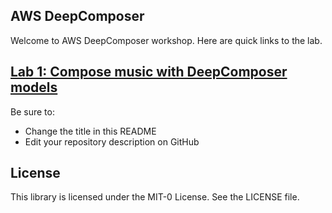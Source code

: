 ## AWS DeepComposer

Welcome to AWS DeepComposer workshop. Here are quick links to the lab.


## [Lab 1: Compose music with DeepComposer models](Lab%201)



Be sure to:

* Change the title in this README
* Edit your repository description on GitHub

## License

This library is licensed under the MIT-0 License. See the LICENSE file.

